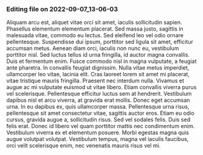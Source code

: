 

### Editing file on 2022-09-07_13-06-03

Aliquam arcu est, aliquet vitae orci sit amet, iaculis sollicitudin sapien. Phasellus elementum elementum placerat. Sed massa justo, sagittis in malesuada vitae, commodo eu lectus. Sed eleifend leo vel odio ornare pellentesque. Suspendisse dui ipsum, porttitor sed ligula sit amet, efficitur accumsan metus. Aenean diam orci, iaculis non nunc eu, vestibulum porttitor nisl. Sed luctus tellus id urna fringilla, id auctor magna convallis. Duis et fermentum enim. Fusce commodo nisl in magna vulputate, a feugiat ante pharetra. In convallis feugiat dignissim. Nulla vitae metus imperdiet, ullamcorper leo vitae, lacinia elit. Cras laoreet lorem sit amet mi placerat, vitae tristique mauris fringilla. Praesent nec interdum nulla.
Vivamus et augue ac mi vulputate euismod ut vitae libero. Etiam convallis viverra purus vel scelerisque. Pellentesque efficitur luctus sem at hendrerit. Vestibulum dapibus nisl et arcu viverra, at gravida erat mollis. Donec eget accumsan urna. In eu dapibus ex, quis ullamcorper massa. Pellentesque urna risus, pellentesque sit amet consectetur vitae, sagittis auctor eros. Etiam eu odio cursus, gravida augue a, sollicitudin risus. Sed vel sodales felis. Duis sed felis erat. Donec id libero vel quam porttitor mattis nec condimentum enim. Vestibulum viverra ex et elementum posuere. Morbi egestas magna quis augue volutpat volutpat. Vestibulum tempus, magna vel iaculis faucibus, orci velit scelerisque enim, nec venenatis mauris risus vel mi.


